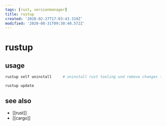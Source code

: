 ```yaml
---
tags: [rust, versionmanager]
title: rustup
created: '2020-02-27T17:03:43.319Z'
modified: '2020-08-31T09:30:40.572Z'
---
```


# rustup

## usage
```sh
rustup self uninstall     # uninstall rust tooling und remove changes to .bashrc etc

rustup update
```

## see also
- [[rust]]
- [[cargo]]

